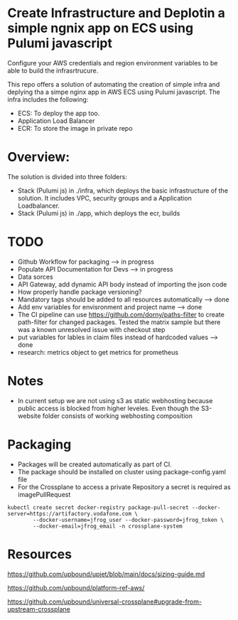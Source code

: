 # Create Infrastructure and Deplotin a simple ngnix app on ECS using Pulumi javascript
Configure your AWS credentials and region environment variables to be able to build the infrasrtrucure.

This repo offers a solution of automating the creation of simple infra and deplying tha a simpe nginx app in AWS ECS using Pulumi javascript. The infra includes the following:
-  ECS: To deploy the app too.
-  Application Load Balancer
-  ECR: To store the image in private repo
  
# Overview:
The solution is divided into three folders:
- Stack (Pulumi js) in ./infra, which deploys the basic infrastructure of the solution. It includes VPC, security groups and a Application Loadbalancer.
- Stack (Pulumi js) in ./app, which deploys the ecr, builds

# TODO
 - Github Workflow for packaging --> in progress
 - Populate API Documentation for Devs --> in progress
 - Data sorces
 - API Gateway, add dynamic API body instead of importing the json code
 - How properly handle package versioning?
- Mandatory tags should be added to all resources automatically --> done
- Add env variables for envisronment and project name --> done
- The CI pipeline can use https://github.com/dorny/paths-filter to create path-filter for changed packages. Tested the matrix sample but there was a known unresolved issue with checkout step
- put variables for lables in claim files instead of hardcoded values --> done
- research: metrics object to get metrics for prometheus 

# Notes
- In current setup we are not using s3 as static webhosting because public access is blocked from higher leveles. Even though the S3-website folder consists of working webhosting composition

# Packaging
- Packages will be created automatically as part of CI. 
- The package should be installed on cluster using package-config.yaml file
- For the Crossplane to access a private Repository a secret is required as imagePullRequest 

```
kubectl create secret docker-registry package-pull-secret --docker-server=https://artifactory.vodafone.com \
        --docker-username=jfrog_user --docker-password=jfrog_token \
        --docker-email=jfrog_email -n crossplane-system
```

# Resources
https://github.com/upbound/upjet/blob/main/docs/sizing-guide.md

https://github.com/upbound/platform-ref-aws/

https://github.com/upbound/universal-crossplane#upgrade-from-upstream-crossplane
